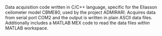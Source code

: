 
Data acquisition code written in C/C++ language, specific for the Eliasson ceilometer model CBME80, used by the project ADMIRARI. Acquires data from serial port COM2 and the output is written in plain ASCII data files. Additionally includes a MATLAB MEX code to read the data files within MATLAB workspace.
